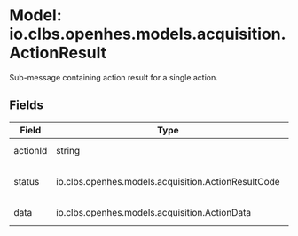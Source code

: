 # Model: io.clbs.openhes.models.acquisition.ActionResult

Sub-message containing action result for a single action.

## Fields

| Field | Type | Description |
| --- | --- | --- |
| actionId | string | The action identifier. |
| status | io.clbs.openhes.models.acquisition.ActionResultCode | The status of the action. |
| data | io.clbs.openhes.models.acquisition.ActionData | The action result data. |

